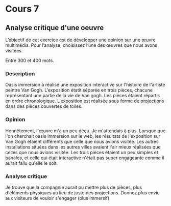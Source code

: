 # Cours 7
## Analyse critique d'une oeuvre

L’objectif de cet exercice est de développer une opinion sur une œuvre multimédia. Pour l’analyse, choisissez l’une des œuvres que nous avons visitées. 

Entre 300 et 400 mots. 

### Description
Oasis immersion à réalisé une exposition interactive sur l'histoire de l'artiste peintre Van Gogh. L'exposition étatit séparée en trois pièces, chacune représentant une partie de la vie de Van gogh. Les pièces étaient répartis en ordre chronologique. L'exposition est réalisée sous forme de projections dans des pièces couvertes de toiles.

### Opinion
Honnêtement, l'œuvre m'a un peu déçu. Je m'attendais à plus. Lorsque que l'on cherchait oasis immersion sur le web, les résultats de l'exposition sur Van Gogh étaient différents que celle que nous avions visitée. Les autres installations situées dans les autres villes avaient l'air mieux réalisées que celles que nous avions visitée. Les trois pièces étaient un peu simples et banales, et celle qui était interactive n'était pas super engageante comme il aurait fallu qu'elle le soit.

### Analyse critique
Je trouve que la compagnie aurait pu mettre plus de pièces, plus d'éléments physiques au lieu de juste des projections. Donnez plus envie aux visiteurs de vouloir s'engager (plus immersif). 
